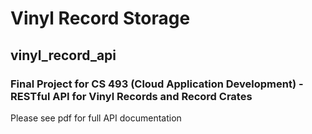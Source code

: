 # Vinyl Record Storage
## vinyl_record_api
### Final Project for CS 493 (Cloud Application Development) - RESTful API for Vinyl Records and Record Crates

Please see pdf for full API documentation
